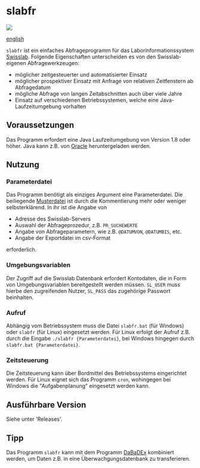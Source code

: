 # slabfr

![](https://github.com/joheli/slabfr/workflows/Java%20CI/badge.svg)

[english](README_en.md)

`slabfr` ist ein einfaches Abfrageprogramm für das Laborinformationssystem [Swisslab](https://www.nexus-swisslab.de). Folgende Eigenschaften unterscheiden es von den Swisslab-eigenen Abfragewerkzeugen:

  * möglicher zeitgesteuerter und automatisierter Einsatz
  * möglicher prospektiver Einsatz mit Anfrage von relativen Zeitfenstern ab Abfragedatum
  * mögliche Abfrage von langen Zeitabschnitten auch über viele Jahre
  * Einsatz auf verschiedenen Betriebssystemen, welche eine Java-Laufzeitumgebung vorhalten

## Voraussetzungen

Das Programm erfordert eine Java Laufzeitumgebung von Version 1.8 oder höher. Java kann z.B. von [Oracle](https://www.java.com/de/download/) heruntergeladen werden.
  
## Nutzung

### Parameterdatei

Das Programm benötigt als einziges Argument eine Parameterdatei. Die beiliegende [Musterdatei](Parameterdatei/Parameter.Muster) ist durch die Kommentierung mehr oder weniger selbsterklärend. In ihr ist die Angabe von

  * Adresse des Swisslab-Servers
  * Auswahl der Abfrageprozedur, z.B. `PR_SUCHEWERTE`
  * Angabe von Abfrageparametern, wie z.B. `@DATUMVON`, `@DATUMBIS`, etc.
  * Angabe der Exportdatei im csv-Format
  
erforderlich.

### Umgebungsvariablen

Der Zugriff auf die Swisslab Datenbank erfordert Kontodaten, die in Form von Umgebungsvariablen bereitgestellt werden müssen. `SL_USER` muss hierbe den zugreifenden Nutzer, `SL_PASS` das zugehörige Passwort beinhalten.

### Aufruf

Abhängig vom Betriebssystem muss die Datei `slabfr.bat` (für Windows) oder `slabfr` (für Linux) eingesetzt werden. Für Linux erfolgt der Aufruf z.B. durch die Eingabe `./slabfr {Parameterdatei}`, bei Windows hingegen durch `slabfr.bat {Parameterdatei}`.

### Zeitsteuerung

Die Zeitsteuerung kann über Bordmittel des Betriebssystems eingerichtet werden. Für Linux eignet sich das Programm `cron`, wohingegen bei Windows die "Aufgabenplanung" eingesetzt werden kann. 

## Ausführbare Version

Siehe unter 'Releases'.

## Tipp

Das Programm `slabfr` kann mit dem Programm [DaBaDEx](https://github.com/joheli/DaBaDEx) kombiniert werden, um Daten z.B. in eine Überwachgungsdatenbank zu transferieren.


